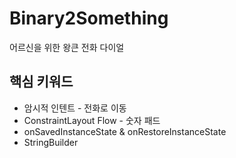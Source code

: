 # Binary2Something
 어르신을 위한 왕큰 전화 다이얼

## 핵심 키워드
* 암시적 인텐트 - 전화로 이동
* ConstraintLayout Flow - 숫자 패드
* onSavedInstanceState & onRestoreInstanceState
* StringBuilder
